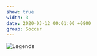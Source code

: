 ```yaml
---
show: true
width: 3
date: 2020-03-12 00:01:00 +0800
group: Soccer
---
```

<div>
<!-- <a href="https://unsplash.com/photos/russian-blue-cat-standing-near-ceramic-vase-with-artificial-flowers-Vv45XEMJWZk" target="_blank"> -->
    <!-- <img data-src="https://images.unsplash.com/photo-1497473376897-16fbb7552478?q=80&w=2970&auto=format&fit=crop&ixlib=rb-4.0.3&ixid=M3wxMjA3fDB8MHxwaG90by1wYWdlfHx8fGVufDB8fHx8fA%3D%3D" class="lazy w-100 rounded" src="{{ '/assets/images/empty_300x200.png' | relative_url }}"> -->
<!-- </a> -->
    <img data-src="{{ 'assets/images/soccer/IMG_0319.PNG' | relative_url }}" class="lazy w-100 rounded" src="{{ '/assets/images/empty_300x200.png' | relative_url }}" data-toggle="tooltip" data-placement="top" title="Legends">
</div>
